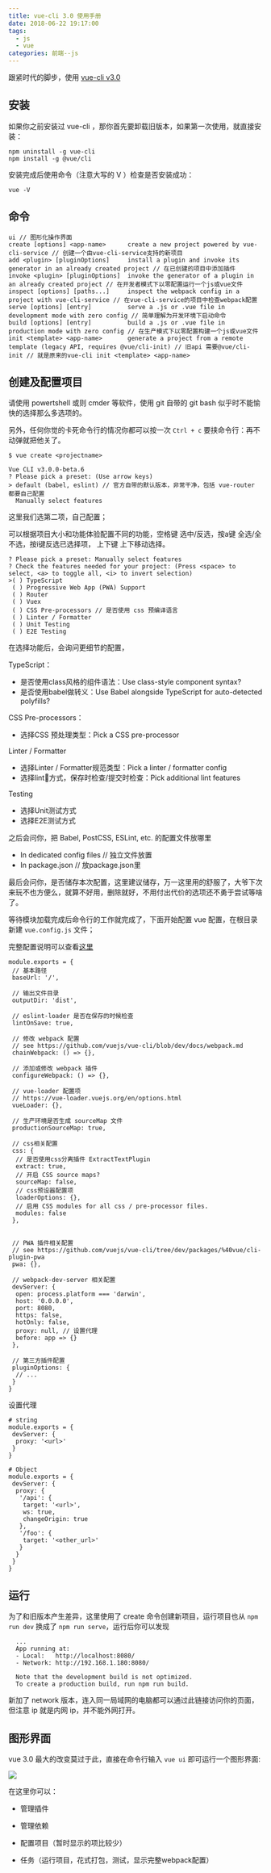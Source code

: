 ```yaml
---
title: vue-cli 3.0 使用手册
date: 2018-06-22 19:17:00
tags: 
  - js
  - vue
categories: 前端--js
---
```

跟紧时代的脚步，使用 [vue-cli v3.0](https://cli.vuejs.org/)
<!-- more -->

## 安装

如果你之前安装过 vue-cli ，那你首先要卸载旧版本，如果第一次使用，就直接安装：

```
npm uninstall -g vue-cli
npm install -g @vue/cli
```

安装完成后使用命令（注意大写的 V ）检查是否安装成功：

```
vue -V
```

## 命令

```
ui // 图形化操作界面
create [options] <app-name>      create a new project powered by vue-cli-service // 创建一个由vue-cli-service支持的新项目
add <plugin> [pluginOptions]     install a plugin and invoke its generator in an already created project // 在已创建的项目中添加插件
invoke <plugin> [pluginOptions]  invoke the generator of a plugin in an already created project // 在开发者模式下以零配置运行一个js或vue文件
inspect [options] [paths...]     inspect the webpack config in a project with vue-cli-service // 在vue-cli-service的项目中检查webpack配置
serve [options] [entry]          serve a .js or .vue file in development mode with zero config // 简单理解为开发环境下启动命令
build [options] [entry]          build a .js or .vue file in production mode with zero config // 在生产模式下以零配置构建一个js或vue文件
init <template> <app-name>       generate a project from a remote template (legacy API, requires @vue/cli-init) // 旧api 需要@vue/cli-init // 就是原来的vue-cli init <template> <app-name>

```

## 创建及配置项目

请使用 powertshell 或则 cmder 等软件，使用 git 自带的 git bash 似乎时不能愉快的选择那么多选项的。

另外，任何你觉的卡死命令行的情况你都可以按一次 `Ctrl + c` 要挟命令行：再不动弹就把他关了。

```
$ vue create <projectname>

Vue CLI v3.0.0-beta.6
? Please pick a preset: (Use arrow keys)
> default (babel, eslint) // 官方自带的默认版本，非常干净，包括 vue-router 都要自己配置
  Manually select features
```

这里我们选第二项，自己配置；

可以根据项目大小和功能体验配置不同的功能，空格键 选中/反选，按a键 全选/全不选，按i键反选已选择项， 上下键 上下移动选择。

```
? Please pick a preset: Manually select features
? Check the features needed for your project: (Press <space> to select, <a> to toggle all, <i> to invert selection)
>( ) TypeScript
 ( ) Progressive Web App (PWA) Support
 ( ) Router
 ( ) Vuex
 ( ) CSS Pre-processors // 是否使用 css 预编译语言
 ( ) Linter / Formatter 
 ( ) Unit Testing
 ( ) E2E Testing

```

在选择功能后，会询问更细节的配置，

TypeScript：

* 是否使用class风格的组件语法：Use class-style component syntax?
* 是否使用babel做转义：Use Babel alongside TypeScript for auto-detected polyfills?

CSS Pre-processors：

* 选择CSS 预处理类型：Pick a CSS pre-processor

Linter / Formatter

* 选择Linter / Formatter规范类型：Pick a linter / formatter config
* 选择lint方式，保存时检查/提交时检查：Pick additional lint features

Testing

* 选择Unit测试方式
* 选择E2E测试方式

之后会问你，把 Babel, PostCSS, ESLint, etc. 的配置文件放哪里

* In dedicated config files // 独立文件放置
* In package.json // 放package.json里

最后会问你，是否储存本次配置，这里建议储存，万一这里用的舒服了，大爷下次来玩不也方便么，就算不好用，删除就好，不用付出代价的选项还不勇于尝试等啥了。

等待模块加载完成后命令行的工作就完成了，下面开始配置 vue 配置，在根目录新建 `vue.config.js` 文件；

完整配置说明可以查看[这里](https://github.com/vuejs/vue-cli/tree/dev/docs/config)

```
module.exports = {
 // 基本路径
 baseUrl: '/',

 // 输出文件目录
 outputDir: 'dist',

 // eslint-loader 是否在保存的时候检查
 lintOnSave: true,

 // 修改 webpack 配置
 // see https://github.com/vuejs/vue-cli/blob/dev/docs/webpack.md
 chainWebpack: () => {},

 // 添加或修改 webpack 插件
 configureWebpack: () => {},

 // vue-loader 配置项
 // https://vue-loader.vuejs.org/en/options.html
 vueLoader: {},

 // 生产环境是否生成 sourceMap 文件
 productionSourceMap: true,

 // css相关配置
 css: {
  // 是否使用css分离插件 ExtractTextPlugin
  extract: true,
  // 开启 CSS source maps?
  sourceMap: false,
  // css预设器配置项
  loaderOptions: {},
  // 启用 CSS modules for all css / pre-processor files.
  modules: false
 },


 // PWA 插件相关配置
 // see https://github.com/vuejs/vue-cli/tree/dev/packages/%40vue/cli-plugin-pwa
 pwa: {},

 // webpack-dev-server 相关配置
 devServer: {
  open: process.platform === 'darwin',
  host: '0.0.0.0',
  port: 8080,
  https: false,
  hotOnly: false,
  proxy: null, // 设置代理
  before: app => {}
 },
 
 // 第三方插件配置
 pluginOptions: {
  // ...
 }
}
```

设置代理

```
# string
module.exports = {
 devServer: {
  proxy: '<url>'
 }
}

# Object
module.exports = {
 devServer: {
  proxy: {
   '/api': {
    target: '<url>',
    ws: true,
    changeOrigin: true
   },
   '/foo': {
    target: '<other_url>'
   }
  }
 }
}
```

## 运行

为了和旧版本产生差异，这里使用了 create 命令创建新项目，运行项目也从 `npm run dev` 换成了 `npm run serve`，运行后你可以发现

```
  ...
  App running at:
  - Local:   http://localhost:8080/
  - Network: http://192.168.1.180:8080/

  Note that the development build is not optimized.
  To create a production build, run npm run build.

```

新加了 network 版本，连入同一局域网的电脑都可以通过此链接访问你的页面，但注意 ip 就是内网 ip，并不能外网打开。 

## 图形界面

vue 3.0 最大的改变莫过于此，直接在命令行输入 `vue ui` 即可运行一个图形界面:

![](./2.jpg)

在这里你可以：

* 管理插件

* 管理依赖

* 配置项目（暂时显示的项比较少）

* 任务（运行项目，花式打包，测试，显示完整webpack配置）